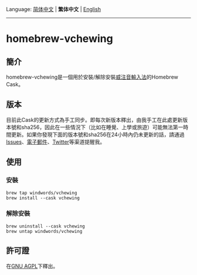 Language: [简体中文](README.md) | **繁体中文** | [English](README_en-GB.md)

---
# homebrew-vchewing

## 簡介

homebrew-vchewing是一個用於安裝/解除安裝[威注音輸入法](https://github.com/vChewing/vChewing-macOS)的Homebrew Cask。

## 版本

目前此Cask的更新方式為手工同步。即每次新版本釋出，由我手工在此處更新版本號和sha256，因此在一些情況下（比如在睡覺、上學或旅遊）可能無法第一時間更新。如果你發現下面的版本號和sha256在24小時內仍未更新的話，請通過[Issues](https://github.com/windwords/homebrew-vchewing/issues)、[電子郵件](mailto:windwords001@gmail.com)、[Twitter](https://twitter.com/windwords001)等渠道提醒我。

## 使用

### 安裝

```shell
brew tap windwords/vchewing
brew install --cask vchewing
```

### 解除安裝

```shell
brew uninstall --cask vchewing
brew untap windwords/vchewing
```

## 許可證

在[GNU AGPL](https://raw.githubusercontent.com/windwords/homebrew-vchewing/master/LICENSE.txt)下釋出。
